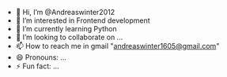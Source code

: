 - 👋 Hi, I’m @Andreaswinter2012
- 👀 I’m interested in Frontend development
- 🌱 I’m currently learning Python
- 💞️ I’m looking to collaborate on ...
- 📫 How to reach me in gmail "andreaswinter1605@gmail.com"
- 😄 Pronouns: ...
- ⚡ Fun fact: ...

<!---
Andreaswinter2012/Andreaswinter2012 is a ✨ special ✨ repository because its `README.md` (this file) appears on your GitHub profile.
You can click the Preview link to take a look at your changes.
--->
